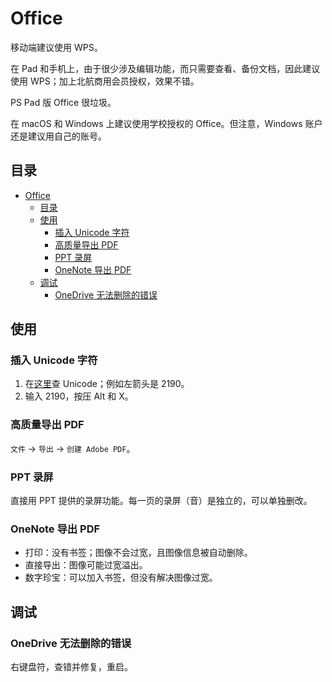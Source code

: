 # Office

移动端建议使用 WPS。

在 Pad 和手机上，由于很少涉及编辑功能，而只需要查看、备份文档，因此建议使用 WPS；加上北航商用会员授权，效果不错。

PS Pad 版 Office 很垃圾。

在 macOS 和 Windows 上建议使用学校授权的 Office。但注意，Windows 账户还是建议用自己的账号。

## 目录

- [Office](#office)
  - [目录](#目录)
  - [使用](#使用)
    - [插入 Unicode 字符](#插入-unicode-字符)
    - [高质量导出 PDF](#高质量导出-pdf)
    - [PPT 录屏](#ppt-录屏)
    - [OneNote 导出 PDF](#onenote-导出-pdf)
  - [调试](#调试)
    - [OneDrive 无法删除的错误](#onedrive-无法删除的错误)

## 使用

### 插入 Unicode 字符

1. 在[这里](https://unicode-table.com/en/sets/)查 Unicode；例如左箭头是 2190。
2. 输入 2190，按压 Alt 和 X。

### 高质量导出 PDF

`文件` &#8594; `导出` &#8594; `创建 Adobe PDF`。

### PPT 录屏

直接用 PPT 提供的录屏功能。每一页的录屏（音）是独立的，可以单独删改。

### OneNote 导出 PDF

- 打印：没有书签；图像不会过宽，且图像信息被自动删除。
- 直接导出：图像可能过宽溢出。
- 数字珍宝：可以加入书签，但没有解决图像过宽。

## 调试

### OneDrive 无法删除的错误

右键盘符，查错并修复，重启。
